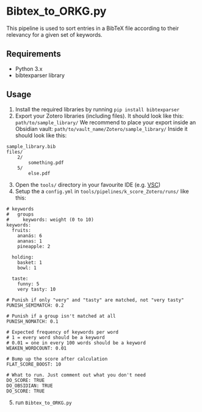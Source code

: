 # Bibtex_to_ORKG.py

This pipeline is used to sort entries in a BibTeX file according to their relevancy for a given set of keywords.

## Requirements

- Python 3.x
- bibtexparser library

## Usage

1. Install the required libraries by running `pip install bibtexparser`
2. Export your Zotero libraries (including files). It should look like this:
`path/to/sample_library/`
We recommend to place your export inside an Obsidian vault:
`path/to/vault_name/Zotero/sample_library/`
Inside it should look like this:
```
sample_library.bib
files/
    2/
        something.pdf
    5/
        else.pdf
```
3. Open the `tools/` directory in your favourite IDE (e.g. [VSC](https://code.visualstudio.com/))
4. Setup the a `config.yml` in `tools/pipelines/k_score_Zotero/runs/` like this:

```
# keywords
#   groups
#     keywords: weight (0 to 10)
keywords:
  fruits:
    ananás: 6
    ananas: 1
    pineapple: 2

  holding:
    basket: 1
    bowl: 1

  taste:
    funny: 5
    very tasty: 10

# Punish if only "very" and "tasty" are matched, not "very tasty"
PUNISH_SEMIMATCH: 0.2

# Punish if a group isn't matched at all
PUNISH_NOMATCH: 0.1

# Expected frequency of keywords per word
# 1 = every word should be a keyword
# 0.01 = one in every 100 words should be a keyword
WEAKEN_WORDCOUNT: 0.01

# Bump up the score after calculation
FLAT_SCORE_BOOST: 10

# What to run. Just comment out what you don't need
DO_SCORE: TRUE
DO_OBSIDIAN: TRUE
DO_SCORE: TRUE
```
5. run `Bibtex_to_ORKG.py`